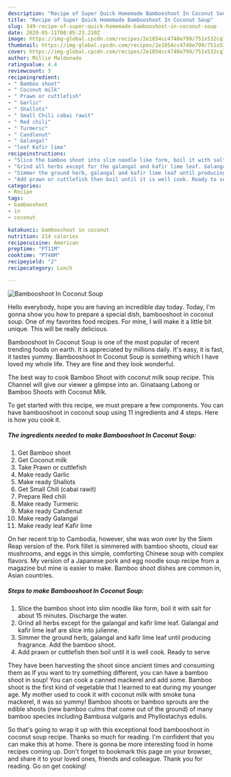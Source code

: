 ```yaml
---
description: "Recipe of Super Quick Homemade Bambooshoot In Coconut Soup"
title: "Recipe of Super Quick Homemade Bambooshoot In Coconut Soup"
slug: 349-recipe-of-super-quick-homemade-bambooshoot-in-coconut-soup
date: 2020-05-11T00:05:23.210Z
image: https://img-global.cpcdn.com/recipes/2e1854cc4748e799/751x532cq70/bambooshoot-in-coconut-soup-recipe-main-photo.jpg
thumbnail: https://img-global.cpcdn.com/recipes/2e1854cc4748e799/751x532cq70/bambooshoot-in-coconut-soup-recipe-main-photo.jpg
cover: https://img-global.cpcdn.com/recipes/2e1854cc4748e799/751x532cq70/bambooshoot-in-coconut-soup-recipe-main-photo.jpg
author: Millie Maldonado
ratingvalue: 4.4
reviewcount: 3
recipeingredient:
- " Bamboo shoot"
- " Coconut milk"
- " Prawn or cuttlefish"
- " Garlic"
- " Shallots"
- " Small Chili cabai rawit"
- " Red chili"
- " Turmeric"
- " Candlenut"
- " Galangal"
- "leaf Kafir lime"
recipeinstructions:
- "Slice the bamboo shoot into slim noodle like form, boil it with salt for about 15 minutes. Discharge the water."
- "Grind all herbs except for the galangal and kafir lime leaf. Galangal and kafir lime leaf are slice into julienne."
- "Simmer the ground herb, galangal and kafir lime leaf until producing fragrance. Add the bamboo shoot."
- "Add prawn or cuttlefish then boil until it is well cook. Ready to serve"
categories:
- Recipe
tags:
- bambooshoot
- in
- coconut

katakunci: bambooshoot in coconut 
nutrition: 214 calories
recipecuisine: American
preptime: "PT11M"
cooktime: "PT48M"
recipeyield: "2"
recipecategory: Lunch

---
```



![Bambooshoot In Coconut Soup](https://img-global.cpcdn.com/recipes/2e1854cc4748e799/751x532cq70/bambooshoot-in-coconut-soup-recipe-main-photo.jpg)

Hello everybody, hope you are having an incredible day today. Today, I'm gonna show you how to prepare a special dish, bambooshoot in coconut soup. One of my favorites food recipes. For mine, I will make it a little bit unique. This will be really delicious.

Bambooshoot In Coconut Soup is one of the most popular of recent trending foods on earth. It is appreciated by millions daily. It's easy, it is fast, it tastes yummy. Bambooshoot In Coconut Soup is something which I have loved my whole life. They are fine and they look wonderful.

The best way to cook Bamboo Shoot with coconut milk soup recipe. This Channel will give our viewer a glimpse into an. Ginataang Labong or Bamboo Shoots with Coconut Milk.


To get started with this recipe, we must prepare a few components. You can have bambooshoot in coconut soup using 11 ingredients and 4 steps. Here is how you cook it.

<!--inarticleads1-->

##### The ingredients needed to make Bambooshoot In Coconut Soup:

1. Get  Bamboo shoot
1. Get  Coconut milk
1. Take  Prawn or cuttlefish
1. Make ready  Garlic
1. Make ready  Shallots
1. Get  Small Chili (cabai rawit)
1. Prepare  Red chili
1. Make ready  Turmeric
1. Make ready  Candlenut
1. Make ready  Galangal
1. Make ready leaf Kafir lime


On her recent trip to Cambodia, however, she was won over by the Siem Reap version of the. Pork fillet is simmered with bamboo shoots, cloud ear mushrooms, and eggs in this simple, comforting Chinese soup with complex flavors. My version of a Japanese pork and egg noodle soup recipe from a magazine but mine is easier to make. Bamboo shoot dishes are common in, Asian countries. 

<!--inarticleads2-->

##### Steps to make Bambooshoot In Coconut Soup:

1. Slice the bamboo shoot into slim noodle like form, boil it with salt for about 15 minutes. Discharge the water.
1. Grind all herbs except for the galangal and kafir lime leaf. Galangal and kafir lime leaf are slice into julienne.
1. Simmer the ground herb, galangal and kafir lime leaf until producing fragrance. Add the bamboo shoot.
1. Add prawn or cuttlefish then boil until it is well cook. Ready to serve


They have been harvesting the shoot since ancient times and consuming them as If you want to try something different, you can have a bamboo shoot in soup! You can cook a canned mackerel and add some. Bamboo shoot is the first kind of vegetable that I learned to eat during my younger age. My mother used to cook it with coconut milk with smoke tuna mackerel, it was so yummy! Bamboo shoots or bamboo sprouts are the edible shoots (new bamboo culms that come out of the ground) of many bamboo species including Bambusa vulgaris and Phyllostachys edulis. 

So that's going to wrap it up with this exceptional food bambooshoot in coconut soup recipe. Thanks so much for reading. I'm confident that you can make this at home. There is gonna be more interesting food in home recipes coming up. Don't forget to bookmark this page on your browser, and share it to your loved ones, friends and colleague. Thank you for reading. Go on get cooking!
